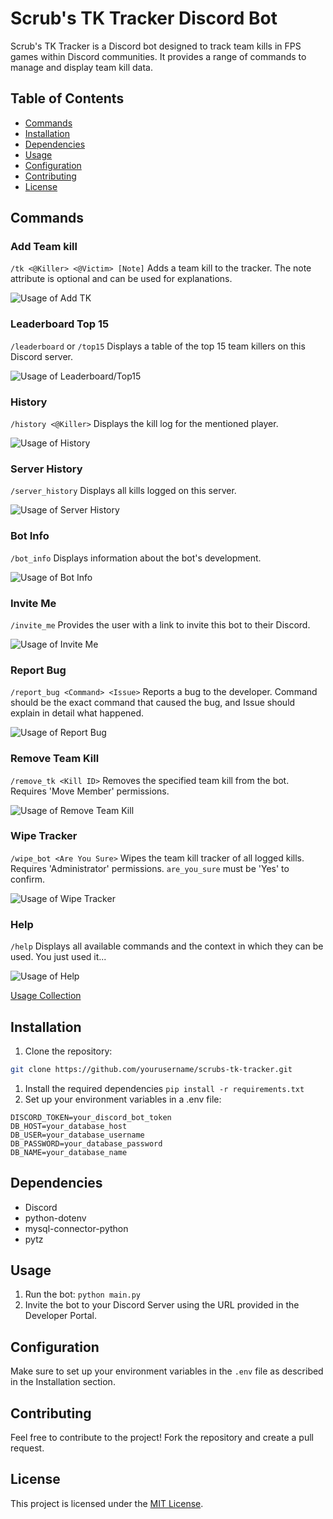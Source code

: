# Scrub's TK Tracker Discord Bot

Scrub's TK Tracker is a Discord bot designed to track team kills in FPS games within Discord communities. It provides a range of commands to manage and display team kill data.

## Table of Contents

- [Commands](#commands)
- [Installation](#installation)
- [Dependencies](#dependencies)
- [Usage](#usage)
- [Configuration](#configuration)
- [Contributing](#contributing)
- [License](#license)

## Commands
### Add Team kill
`/tk <@Killer> <@Victim> [Note]`
Adds a team kill to the tracker. The note attribute is optional and can be used for explanations.

![Usage of Add TK](https://i.imgur.com/uCkc4IX.png)
### Leaderboard Top 15
`/leaderboard` or `/top15`
Displays a table of the top 15 team killers on this Discord server.

![Usage of Leaderboard/Top15](https://i.imgur.com/cZkxZgD.png)
### History
`/history <@Killer>`
Displays the kill log for the mentioned player.

![Usage of History](https://i.imgur.com/jSV4e5v.png)
### Server History
`/server_history`
Displays all kills logged on this server.

![Usage of Server History](https://i.imgur.com/UWF4SsS.png)
### Bot Info
`/bot_info`
Displays information about the bot's development.

![Usage of Bot Info](https://i.imgur.com/m4WCjzV.png)
### Invite Me
`/invite_me`
Provides the user with a link to invite this bot to their Discord.

![Usage of Invite Me](https://i.imgur.com/mEvw5iJ.png)
### Report Bug
`/report_bug <Command> <Issue>`
Reports a bug to the developer. Command should be the exact command that caused the bug, and Issue should explain in detail what happened.

![Usage of Report Bug](https://i.imgur.com/4E7eE8D.png)
### Remove Team Kill
`/remove_tk <Kill ID>`
Removes the specified team kill from the bot. Requires 'Move Member' permissions.

![Usage of Remove Team Kill](https://i.imgur.com/WqpnCtu.png)
### Wipe Tracker
`/wipe_bot <Are You Sure>`
Wipes the team kill tracker of all logged kills. Requires 'Administrator' permissions. `are_you_sure` must be 'Yes' to confirm.

![Usage of Wipe Tracker](https://i.imgur.com/YRi3AsM.png)
### Help
`/help`
Displays all available commands and the context in which they can be used. You just used it...

![Usage of Help](https://i.imgur.com/eNx49wS.png)

[Usage Collection](https://imgur.com/a/0Im7H4J)
## Installation

1. Clone the repository:

```bash
git clone https://github.com/yourusername/scrubs-tk-tracker.git
```
1. Install the required dependencies
`pip install -r requirements.txt`
2. Set up your environment variables in a .env file:
```.env
DISCORD_TOKEN=your_discord_bot_token
DB_HOST=your_database_host
DB_USER=your_database_username
DB_PASSWORD=your_database_password
DB_NAME=your_database_name
```
## Dependencies
- Discord
- python-dotenv
- mysql-connector-python
- pytz
## Usage
1. Run the bot:
`python main.py`
2. Invite the bot to your Discord Server using the URL provided in the Developer Portal.
## Configuration
Make sure to set up your environment variables in the `.env` file as described in the Installation section.
## Contributing
Feel free to contribute to the project! Fork the repository and create a pull request.
## License
This project is licensed under the [MIT License](LICENSE).